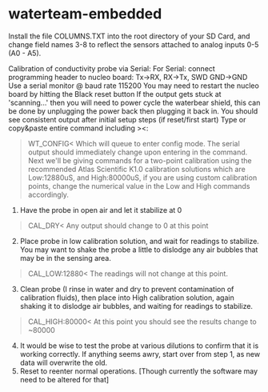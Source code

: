 # waterteam-embedded

Install the file COLUMNS.TXT into the root directory of your SD Card, and change field names 3-8 to reflect the sensors attached to analog inputs 0-5 (A0 - A5).

Calibration of conductivity probe via Serial:
For Serial: connect programming header to nucleo board: Tx->RX, RX->Tx, SWD GND->GND
Use a serial monitor @ baud rate 115200
You may need to restart the nucleo board by hitting the Black reset button
If the output gets stuck at 'scanning...' then you will need to power cycle the waterbear shield, this can be done by unplugging the power back then plugging it back in.
You should see consistent output after initial setup steps (if reset/first start)
Type or copy&paste entire command including ><:
>WT_CONFIG<
Which will queue to enter config mode. The serial output should immediately change upon entering in the command.
Next we'll be giving commands for a two-point calibration using the recommended Atlas Scientific K1.0 calibration solutions which are Low:12880uS, and High:80000uS, if you are using custom calibration points, change the numerical value in the Low and High commands accordingly.
1. Have the probe in open air and let it stabilize at 0
>CAL_DRY<
Any output should change to 0 at this point
2. Place probe in low calibration solution, and wait for readings to stabilize. You may want to shake the probe a little to dislodge any air bubbles that may be in the sensing area.
>CAL_LOW:12880<
The readings will not change at this point.
3. Clean probe (I rinse in water and dry to prevent contamination of calibration fluids), then place into High calibration solution, again shaking it to dislodge air bubbles, and waiting for readings to stabilize.
>CAL_HIGH:80000<
At this point you should see the results change to ~80000
4. It would be wise to test the probe at various dilutions to confirm that it is working correctly. If anything seems awry, start over from step 1, as new data will overwrite the old.
5. Reset to reenter normal operations. [Though currently the software may need to be altered for that]